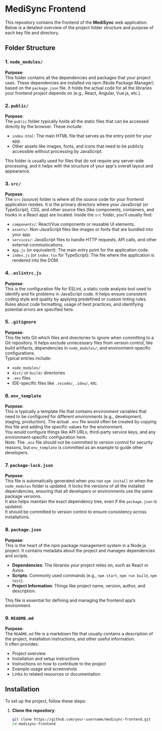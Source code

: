 # MediSync Frontend

This repository contains the frontend of the **MediSync** web application. Below is a detailed overview of the project folder structure and purpose of each key file and directory.

## Folder Structure

### 1. `node_modules/`
**Purpose**:  
This folder contains all the dependencies and packages that your project uses. These dependencies are installed via npm (Node Package Manager) based on the `package.json` file. It holds the actual code for all the libraries your frontend project depends on (e.g., React, Angular, Vue.js, etc.).

### 2. `public/`
**Purpose**:  
The `public` folder typically holds all the static files that can be accessed directly by the browser. These include:
- `index.html`: The main HTML file that serves as the entry point for your app.
- Other assets like images, fonts, and icons that need to be publicly accessible without processing by JavaScript.  

This folder is usually used for files that do not require any server-side processing, and it helps with the structure of your app's overall layout and appearance.

### 3. `src/`
**Purpose**:  
The `src` (source) folder is where all the source code for your frontend application resides. It is the primary directory where your JavaScript (or TypeScript), CSS, and other source files (like components, containers, and hooks in a React app) are located. Inside the `src` folder, you'll usually find:
- `components/`: React/Vue components or reusable UI elements.
- `assets/`: Non-JavaScript files like images or fonts that are bundled into your app.
- `services/`: JavaScript files to handle HTTP requests, API calls, and other external communications.
- `App.js` (or equivalent): The main entry point for the application code.
- `index.js` (or `index.tsx` for TypeScript): The file where the application is rendered into the DOM.

### 4. `.eslintrc.js`
**Purpose**:  
This is the configuration file for ESLint, a static code analysis tool used to identify and fix problems in JavaScript code. It helps ensure consistent coding style and quality by applying predefined or custom linting rules.  
Rules about code formatting, usage of best practices, and identifying potential errors are specified here.

### 5. `.gitignore`
**Purpose**:  
This file tells Git which files and directories to ignore when committing to a Git repository. It helps exclude unnecessary files from version control, like build artifacts, dependencies in `node_modules/`, and environment-specific configurations.  
Typical entries include:
- `node_modules/`
- `dist/` or `build/` directories
- `.env` files
- IDE-specific files like `.vscode/`, `.idea/`, etc.

### 6. `env_template`
**Purpose**:  
This is typically a template file that contains environment variables that need to be configured for different environments (e.g., development, staging, production). The actual `.env` file would often be created by copying this file and adding the specific values for the environment.  
You would configure things like API URLs, third-party service keys, and any environment-specific configuration here.  
Note: The `.env` file should not be committed to version control for security reasons, but `env_template` is committed as an example to guide other developers.

### 7. `package-lock.json`
**Purpose**:  
This file is automatically generated when you run `npm install` or when the `node_modules` folder is updated. It locks the versions of all the installed dependencies, ensuring that all developers or environments use the same package versions.  
It also helps maintain the exact dependency tree, even if the `package.json` is updated.  
It should be committed to version control to ensure consistency across installations.

### 8. `package.json`
**Purpose**:  
This is the heart of the npm package management system in a Node.js project. It contains metadata about the project and manages dependencies and scripts.
- **Dependencies**: The libraries your project relies on, such as React or Axios.
- **Scripts**: Commonly used commands (e.g., `npm start`, `npm run build`, `npm test`).
- **Project Information**: Things like project name, version, author, and description.

This file is essential for defining and managing the frontend app’s environment.

### 9. `README.md`
**Purpose**:  
The `README.md` file is a markdown file that usually contains a description of the project, installation instructions, and other useful information.  
It often provides:
- Project overview
- Installation and setup instructions
- Instructions on how to contribute to the project
- Example usage and screenshots
- Links to related resources or documentation

## Installation

To set up the project, follow these steps:

1. **Clone the repository**:
   ```bash
   git clone https://github.com/your-username/medisync-frontend.git
   cd medisync-frontend
